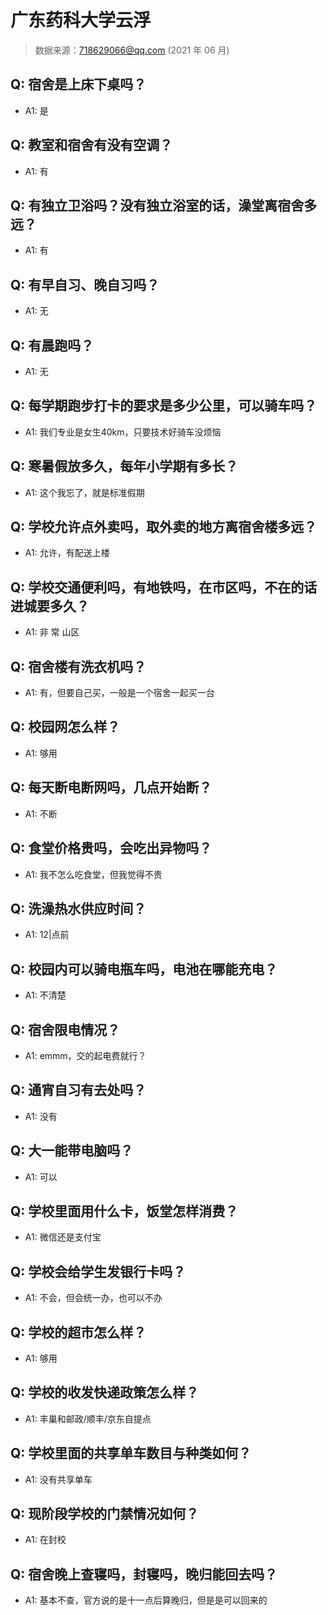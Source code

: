 # 广东药科大学云浮

> 数据来源：718629066@qq.com (2021 年 06 月)

## Q: 宿舍是上床下桌吗？

- A1: 是

## Q: 教室和宿舍有没有空调？

- A1: 有

## Q: 有独立卫浴吗？没有独立浴室的话，澡堂离宿舍多远？

- A1: 有

## Q: 有早自习、晚自习吗？

- A1: 无

## Q: 有晨跑吗？

- A1: 无

## Q: 每学期跑步打卡的要求是多少公里，可以骑车吗？

- A1: 我们专业是女生40km，只要技术好骑车没烦恼

## Q: 寒暑假放多久，每年小学期有多长？

- A1: 这个我忘了，就是标准假期

## Q: 学校允许点外卖吗，取外卖的地方离宿舍楼多远？

- A1: 允许，有配送上楼

## Q: 学校交通便利吗，有地铁吗，在市区吗，不在的话进城要多久？

- A1: 非 常 山区

## Q: 宿舍楼有洗衣机吗？

- A1: 有，但要自己买，一般是一个宿舍一起买一台

## Q: 校园网怎么样？

- A1: 够用

## Q: 每天断电断网吗，几点开始断？

- A1: 不断

## Q: 食堂价格贵吗，会吃出异物吗？

- A1: 我不怎么吃食堂，但我觉得不贵

## Q: 洗澡热水供应时间？

- A1: 12|点前

## Q: 校园内可以骑电瓶车吗，电池在哪能充电？

- A1: 不清楚

## Q: 宿舍限电情况？

- A1: emmm，交的起电费就行？

## Q: 通宵自习有去处吗？

- A1: 没有

## Q: 大一能带电脑吗？

- A1: 可以

## Q: 学校里面用什么卡，饭堂怎样消费？

- A1: 微信还是支付宝

## Q: 学校会给学生发银行卡吗？

- A1: 不会，但会统一办，也可以不办

## Q: 学校的超市怎么样？

- A1: 够用

## Q: 学校的收发快递政策怎么样？

- A1: 丰巢和邮政/顺丰/京东自提点

## Q: 学校里面的共享单车数目与种类如何？

- A1: 没有共享单车

## Q: 现阶段学校的门禁情况如何？

- A1: 在封校

## Q: 宿舍晚上查寝吗，封寝吗，晚归能回去吗？

- A1: 基本不查，官方说的是十一点后算晚归，但是是可以回来的

